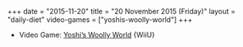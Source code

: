 +++
date = "2015-11-20"
title = "20 November 2015 (Friday)"
layout = "daily-diet"
video-games = ["yoshis-woolly-world"]
+++

<ul>
<li class="entry video-games">Video Game: <a href="/video-games/yoshis-woolly-world">Yoshi’s Woolly World</a> {WiiU}</li>
</ul>